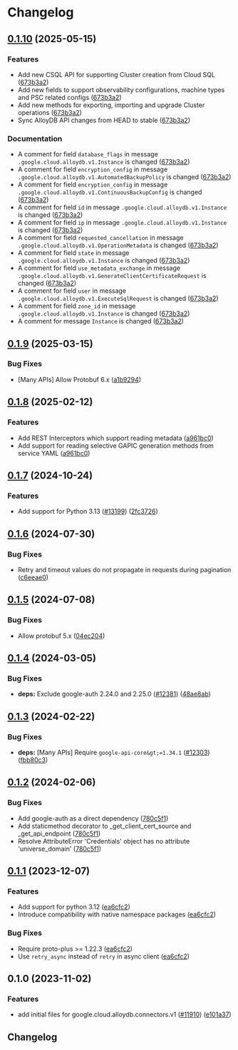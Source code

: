 # Changelog

## [0.1.10](https://github.com/googleapis/google-cloud-python/compare/google-cloud-alloydb-connectors-v0.1.9...google-cloud-alloydb-connectors-v0.1.10) (2025-05-15)


### Features

* Add new CSQL API for supporting Cluster creation from Cloud SQL ([673b3a2](https://github.com/googleapis/google-cloud-python/commit/673b3a2e7e11115cc728c5d2257146e1c38e43ff))
* Add new fields to support observability configurations, machine types and PSC related configs ([673b3a2](https://github.com/googleapis/google-cloud-python/commit/673b3a2e7e11115cc728c5d2257146e1c38e43ff))
* Add new methods for exporting, importing and upgrade Cluster operations ([673b3a2](https://github.com/googleapis/google-cloud-python/commit/673b3a2e7e11115cc728c5d2257146e1c38e43ff))
* Sync AlloyDB API changes from HEAD to stable ([673b3a2](https://github.com/googleapis/google-cloud-python/commit/673b3a2e7e11115cc728c5d2257146e1c38e43ff))


### Documentation

* A comment for field `database_flags` in message `.google.cloud.alloydb.v1.Instance` is changed ([673b3a2](https://github.com/googleapis/google-cloud-python/commit/673b3a2e7e11115cc728c5d2257146e1c38e43ff))
* A comment for field `encryption_config` in message `.google.cloud.alloydb.v1.AutomatedBackupPolicy` is changed ([673b3a2](https://github.com/googleapis/google-cloud-python/commit/673b3a2e7e11115cc728c5d2257146e1c38e43ff))
* A comment for field `encryption_config` in message `.google.cloud.alloydb.v1.ContinuousBackupConfig` is changed ([673b3a2](https://github.com/googleapis/google-cloud-python/commit/673b3a2e7e11115cc728c5d2257146e1c38e43ff))
* A comment for field `id` in message `.google.cloud.alloydb.v1.Instance` is changed ([673b3a2](https://github.com/googleapis/google-cloud-python/commit/673b3a2e7e11115cc728c5d2257146e1c38e43ff))
* A comment for field `ip` in message `.google.cloud.alloydb.v1.Instance` is changed ([673b3a2](https://github.com/googleapis/google-cloud-python/commit/673b3a2e7e11115cc728c5d2257146e1c38e43ff))
* A comment for field `requested_cancellation` in message `.google.cloud.alloydb.v1.OperationMetadata` is changed ([673b3a2](https://github.com/googleapis/google-cloud-python/commit/673b3a2e7e11115cc728c5d2257146e1c38e43ff))
* A comment for field `state` in message `.google.cloud.alloydb.v1.Instance` is changed ([673b3a2](https://github.com/googleapis/google-cloud-python/commit/673b3a2e7e11115cc728c5d2257146e1c38e43ff))
* A comment for field `use_metadata_exchange` in message `.google.cloud.alloydb.v1.GenerateClientCertificateRequest` is changed ([673b3a2](https://github.com/googleapis/google-cloud-python/commit/673b3a2e7e11115cc728c5d2257146e1c38e43ff))
* A comment for field `user` in message `.google.cloud.alloydb.v1.ExecuteSqlRequest` is changed ([673b3a2](https://github.com/googleapis/google-cloud-python/commit/673b3a2e7e11115cc728c5d2257146e1c38e43ff))
* A comment for field `zone_id` in message `.google.cloud.alloydb.v1.Instance` is changed ([673b3a2](https://github.com/googleapis/google-cloud-python/commit/673b3a2e7e11115cc728c5d2257146e1c38e43ff))
* A comment for message `Instance` is changed ([673b3a2](https://github.com/googleapis/google-cloud-python/commit/673b3a2e7e11115cc728c5d2257146e1c38e43ff))

## [0.1.9](https://github.com/googleapis/google-cloud-python/compare/google-cloud-alloydb-connectors-v0.1.8...google-cloud-alloydb-connectors-v0.1.9) (2025-03-15)


### Bug Fixes

* [Many APIs] Allow Protobuf 6.x ([a1b9294](https://github.com/googleapis/google-cloud-python/commit/a1b9294d0bf6e27c2a951d6df7faf7807dc5420b))

## [0.1.8](https://github.com/googleapis/google-cloud-python/compare/google-cloud-alloydb-connectors-v0.1.7...google-cloud-alloydb-connectors-v0.1.8) (2025-02-12)


### Features

* Add REST Interceptors which support reading metadata ([a961bc0](https://github.com/googleapis/google-cloud-python/commit/a961bc029201b72fc4923490aeb3d82781853e6a))
* Add support for reading selective GAPIC generation methods from service YAML ([a961bc0](https://github.com/googleapis/google-cloud-python/commit/a961bc029201b72fc4923490aeb3d82781853e6a))

## [0.1.7](https://github.com/googleapis/google-cloud-python/compare/google-cloud-alloydb-connectors-v0.1.6...google-cloud-alloydb-connectors-v0.1.7) (2024-10-24)


### Features

* Add support for Python 3.13 ([#13199](https://github.com/googleapis/google-cloud-python/issues/13199)) ([2fc3726](https://github.com/googleapis/google-cloud-python/commit/2fc372685731141ca1ed2a917dd18bacd79db88e))

## [0.1.6](https://github.com/googleapis/google-cloud-python/compare/google-cloud-alloydb-connectors-v0.1.5...google-cloud-alloydb-connectors-v0.1.6) (2024-07-30)


### Bug Fixes

* Retry and timeout values do not propagate in requests during pagination ([c6eeae0](https://github.com/googleapis/google-cloud-python/commit/c6eeae00de802d98badd3de879ce5e870ba60a3a))

## [0.1.5](https://github.com/googleapis/google-cloud-python/compare/google-cloud-alloydb-connectors-v0.1.4...google-cloud-alloydb-connectors-v0.1.5) (2024-07-08)


### Bug Fixes

* Allow protobuf 5.x ([04ec204](https://github.com/googleapis/google-cloud-python/commit/04ec2046ed11c690273912e1bb6220823c7dd7c0))

## [0.1.4](https://github.com/googleapis/google-cloud-python/compare/google-cloud-alloydb-connectors-v0.1.3...google-cloud-alloydb-connectors-v0.1.4) (2024-03-05)


### Bug Fixes

* **deps:** Exclude google-auth 2.24.0 and 2.25.0 ([#12381](https://github.com/googleapis/google-cloud-python/issues/12381)) ([48ae8ab](https://github.com/googleapis/google-cloud-python/commit/48ae8aba7ec71a382e001b3a659022f942c3b436))

## [0.1.3](https://github.com/googleapis/google-cloud-python/compare/google-cloud-alloydb-connectors-v0.1.2...google-cloud-alloydb-connectors-v0.1.3) (2024-02-22)


### Bug Fixes

* **deps:** [Many APIs] Require `google-api-core&gt;=1.34.1` ([#12303](https://github.com/googleapis/google-cloud-python/issues/12303)) ([fbb80c3](https://github.com/googleapis/google-cloud-python/commit/fbb80c32f7db91e25bd1cc30966f630728ff6d6a))

## [0.1.2](https://github.com/googleapis/google-cloud-python/compare/google-cloud-alloydb-connectors-v0.1.1...google-cloud-alloydb-connectors-v0.1.2) (2024-02-06)


### Bug Fixes

* Add google-auth as a direct dependency ([780c5f1](https://github.com/googleapis/google-cloud-python/commit/780c5f15d4099da6b5c3b966267bc7d7c63d6303))
* Add staticmethod decorator to _get_client_cert_source and _get_api_endpoint ([780c5f1](https://github.com/googleapis/google-cloud-python/commit/780c5f15d4099da6b5c3b966267bc7d7c63d6303))
* Resolve AttributeError 'Credentials' object has no attribute 'universe_domain' ([780c5f1](https://github.com/googleapis/google-cloud-python/commit/780c5f15d4099da6b5c3b966267bc7d7c63d6303))

## [0.1.1](https://github.com/googleapis/google-cloud-python/compare/google-cloud-alloydb-connectors-v0.1.0...google-cloud-alloydb-connectors-v0.1.1) (2023-12-07)


### Features

* Add support for python 3.12 ([ea6cfc2](https://github.com/googleapis/google-cloud-python/commit/ea6cfc2f86e77757b8cb05f7fd0d9c0b7ccaf7cf))
* Introduce compatibility with native namespace packages ([ea6cfc2](https://github.com/googleapis/google-cloud-python/commit/ea6cfc2f86e77757b8cb05f7fd0d9c0b7ccaf7cf))


### Bug Fixes

* Require proto-plus &gt;= 1.22.3 ([ea6cfc2](https://github.com/googleapis/google-cloud-python/commit/ea6cfc2f86e77757b8cb05f7fd0d9c0b7ccaf7cf))
* Use `retry_async` instead of `retry` in async client ([ea6cfc2](https://github.com/googleapis/google-cloud-python/commit/ea6cfc2f86e77757b8cb05f7fd0d9c0b7ccaf7cf))

## 0.1.0 (2023-11-02)


### Features

* add initial files for google.cloud.alloydb.connectors.v1 ([#11910](https://github.com/googleapis/google-cloud-python/issues/11910)) ([e101a37](https://github.com/googleapis/google-cloud-python/commit/e101a37cc34b073c89cdee5c79ce5ee2c2cb1454))

## Changelog
